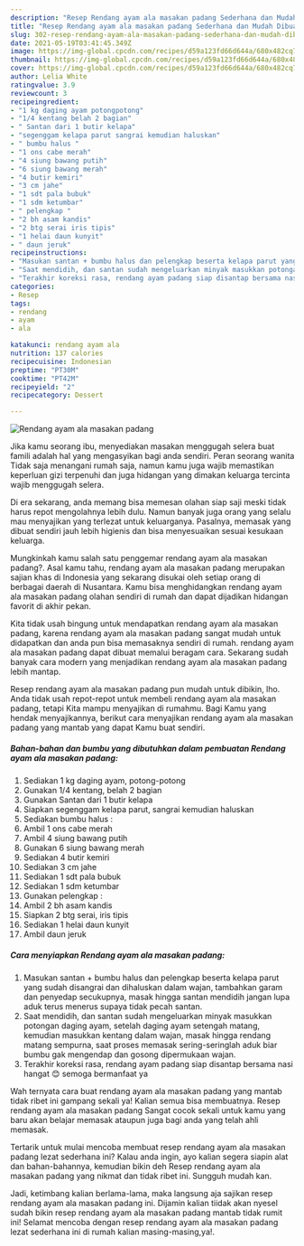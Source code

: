 ```yaml
---
description: "Resep Rendang ayam ala masakan padang Sederhana dan Mudah Dibuat"
title: "Resep Rendang ayam ala masakan padang Sederhana dan Mudah Dibuat"
slug: 302-resep-rendang-ayam-ala-masakan-padang-sederhana-dan-mudah-dibuat
date: 2021-05-19T03:41:45.349Z
image: https://img-global.cpcdn.com/recipes/d59a123fd66d644a/680x482cq70/rendang-ayam-ala-masakan-padang-foto-resep-utama.jpg
thumbnail: https://img-global.cpcdn.com/recipes/d59a123fd66d644a/680x482cq70/rendang-ayam-ala-masakan-padang-foto-resep-utama.jpg
cover: https://img-global.cpcdn.com/recipes/d59a123fd66d644a/680x482cq70/rendang-ayam-ala-masakan-padang-foto-resep-utama.jpg
author: Lelia White
ratingvalue: 3.9
reviewcount: 3
recipeingredient:
- "1 kg daging ayam potongpotong"
- "1/4 kentang belah 2 bagian"
- " Santan dari 1 butir kelapa"
- "segenggam kelapa parut sangrai kemudian haluskan"
- " bumbu halus "
- "1 ons cabe merah"
- "4 siung bawang putih"
- "6 siung bawang merah"
- "4 butir kemiri"
- "3 cm jahe"
- "1 sdt pala bubuk"
- "1 sdm ketumbar"
- " pelengkap "
- "2 bh asam kandis"
- "2 btg serai iris tipis"
- "1 helai daun kunyit"
- " daun jeruk"
recipeinstructions:
- "Masukan santan + bumbu halus dan pelengkap beserta kelapa parut yang sudah disangrai dan dihaluskan dalam wajan, tambahkan garam dan penyedap secukupnya, masak hingga santan mendidih jangan lupa aduk terus menerus supaya tidak pecah santan."
- "Saat mendidih, dan santan sudah mengeluarkan minyak masukkan potongan daging ayam, setelah daging ayam setengah matang, kemudian masukkan kentang dalam wajan, masak hingga rendang matang sempurna, saat proses memasak sering-seringlah aduk biar bumbu gak mengendap dan gosong dipermukaan wajan."
- "Terakhir koreksi rasa, rendang ayam padang siap disantap bersama nasi hangat 😊 semoga bermanfaat ya"
categories:
- Resep
tags:
- rendang
- ayam
- ala

katakunci: rendang ayam ala 
nutrition: 137 calories
recipecuisine: Indonesian
preptime: "PT30M"
cooktime: "PT42M"
recipeyield: "2"
recipecategory: Dessert

---
```



![Rendang ayam ala masakan padang](https://img-global.cpcdn.com/recipes/d59a123fd66d644a/680x482cq70/rendang-ayam-ala-masakan-padang-foto-resep-utama.jpg)

Jika kamu seorang ibu, menyediakan masakan menggugah selera buat famili adalah hal yang mengasyikan bagi anda sendiri. Peran seorang  wanita Tidak saja menangani rumah saja, namun kamu juga wajib memastikan keperluan gizi terpenuhi dan juga hidangan yang dimakan keluarga tercinta wajib menggugah selera.

Di era  sekarang, anda memang bisa memesan olahan siap saji meski tidak harus repot mengolahnya lebih dulu. Namun banyak juga orang yang selalu mau menyajikan yang terlezat untuk keluarganya. Pasalnya, memasak yang dibuat sendiri jauh lebih higienis dan bisa menyesuaikan sesuai kesukaan keluarga. 



Mungkinkah kamu salah satu penggemar rendang ayam ala masakan padang?. Asal kamu tahu, rendang ayam ala masakan padang merupakan sajian khas di Indonesia yang sekarang disukai oleh setiap orang di berbagai daerah di Nusantara. Kamu bisa menghidangkan rendang ayam ala masakan padang olahan sendiri di rumah dan dapat dijadikan hidangan favorit di akhir pekan.

Kita tidak usah bingung untuk mendapatkan rendang ayam ala masakan padang, karena rendang ayam ala masakan padang sangat mudah untuk didapatkan dan anda pun bisa memasaknya sendiri di rumah. rendang ayam ala masakan padang dapat dibuat memalui beragam cara. Sekarang sudah banyak cara modern yang menjadikan rendang ayam ala masakan padang lebih mantap.

Resep rendang ayam ala masakan padang pun mudah untuk dibikin, lho. Anda tidak usah repot-repot untuk membeli rendang ayam ala masakan padang, tetapi Kita mampu menyajikan di rumahmu. Bagi Kamu yang hendak menyajikannya, berikut cara menyajikan rendang ayam ala masakan padang yang mantab yang dapat Kamu buat sendiri.

<!--inarticleads1-->

##### Bahan-bahan dan bumbu yang dibutuhkan dalam pembuatan Rendang ayam ala masakan padang:

1. Sediakan 1 kg daging ayam, potong-potong
1. Gunakan 1/4 kentang, belah 2 bagian
1. Gunakan  Santan dari 1 butir kelapa
1. Siapkan segenggam kelapa parut, sangrai kemudian haluskan
1. Sediakan  bumbu halus :
1. Ambil 1 ons cabe merah
1. Ambil 4 siung bawang putih
1. Gunakan 6 siung bawang merah
1. Sediakan 4 butir kemiri
1. Sediakan 3 cm jahe
1. Sediakan 1 sdt pala bubuk
1. Sediakan 1 sdm ketumbar
1. Gunakan  pelengkap :
1. Ambil 2 bh asam kandis
1. Siapkan 2 btg serai, iris tipis
1. Sediakan 1 helai daun kunyit
1. Ambil  daun jeruk




<!--inarticleads2-->

##### Cara menyiapkan Rendang ayam ala masakan padang:

1. Masukan santan + bumbu halus dan pelengkap beserta kelapa parut yang sudah disangrai dan dihaluskan dalam wajan, tambahkan garam dan penyedap secukupnya, masak hingga santan mendidih jangan lupa aduk terus menerus supaya tidak pecah santan.
1. Saat mendidih, dan santan sudah mengeluarkan minyak masukkan potongan daging ayam, setelah daging ayam setengah matang, kemudian masukkan kentang dalam wajan, masak hingga rendang matang sempurna, saat proses memasak sering-seringlah aduk biar bumbu gak mengendap dan gosong dipermukaan wajan.
1. Terakhir koreksi rasa, rendang ayam padang siap disantap bersama nasi hangat 😊 semoga bermanfaat ya




Wah ternyata cara buat rendang ayam ala masakan padang yang mantab tidak ribet ini gampang sekali ya! Kalian semua bisa membuatnya. Resep rendang ayam ala masakan padang Sangat cocok sekali untuk kamu yang baru akan belajar memasak ataupun juga bagi anda yang telah ahli memasak.

Tertarik untuk mulai mencoba membuat resep rendang ayam ala masakan padang lezat sederhana ini? Kalau anda ingin, ayo kalian segera siapin alat dan bahan-bahannya, kemudian bikin deh Resep rendang ayam ala masakan padang yang nikmat dan tidak ribet ini. Sungguh mudah kan. 

Jadi, ketimbang kalian berlama-lama, maka langsung aja sajikan resep rendang ayam ala masakan padang ini. Dijamin kalian tiidak akan nyesel sudah bikin resep rendang ayam ala masakan padang mantab tidak rumit ini! Selamat mencoba dengan resep rendang ayam ala masakan padang lezat sederhana ini di rumah kalian masing-masing,ya!.

